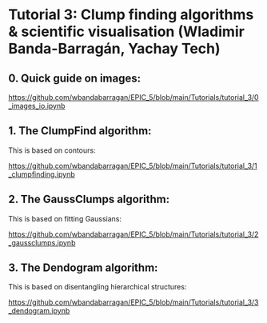 # Tutorial 3: Clump finding algorithms & scientific visualisation (Wladimir Banda-Barragán, Yachay Tech)


## 0. Quick guide on images:

https://github.com/wbandabarragan/EPIC_5/blob/main/Tutorials/tutorial_3/0_images_io.ipynb

## 1. The ClumpFind algorithm: 

This is based on contours:

https://github.com/wbandabarragan/EPIC_5/blob/main/Tutorials/tutorial_3/1_clumpfinding.ipynb

## 2. The GaussClumps algorithm: 

This is based on fitting Gaussians:

https://github.com/wbandabarragan/EPIC_5/blob/main/Tutorials/tutorial_3/2_gaussclumps.ipynb

## 3. The Dendogram algorithm: 

This is based on disentangling hierarchical structures:

https://github.com/wbandabarragan/EPIC_5/blob/main/Tutorials/tutorial_3/3_dendogram.ipynb
